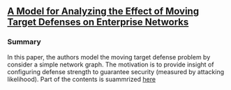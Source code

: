 ## [A Model for Analyzing the Effect of Moving Target Defenses on Enterprise Networks](http://dl.acm.org/citation.cfm?id=2602088)

### Summary
In this paper, the authors model the moving target defense problem by consider a simple network graph. The motivation is to provide insight of configuring defense strength to guarantee security (measured by attacking likelihood). Part of the contents is suammrized [here](../../model)
